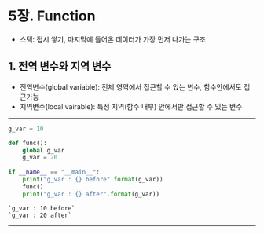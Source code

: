 # 5장. Function
- 스택: 접시 쌓기, 마지막에 들어온 데이터가 가장 먼저 나가는 구조

## 1. 전역 변수와 지역 변수
- 전역변수(global variable): 전체 영역에서 접근할 수 있는 변수, 함수안에서도 접근가능
- 지역변수(local vairable): 특정 지역(함수 내부) 안에서만 접근할 수 있는 변수


---
```python
g_var = 10

def func():
    global g_var
    g_var = 20
    
if __name__ == "__main__":
    print("g_var : {} before".format(g_var))
    func()
    print("g_var : {} after".format(g_var))
```
    `g_var : 10 before`
    `g_var : 20 after`
---
